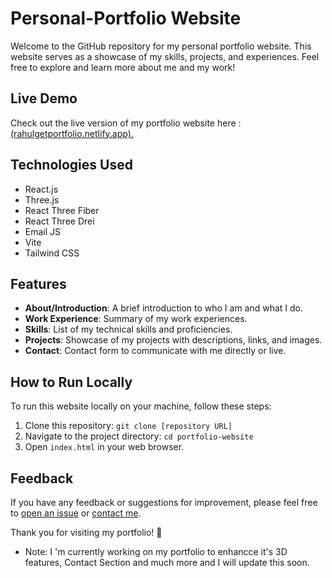 # Personal-Portfolio Website

Welcome to the GitHub repository for my personal portfolio website. This website serves as a showcase of my skills, projects, and experiences. Feel free to explore and learn more about me and my work!

## Live Demo
Check out the live version of my portfolio website here : [(rahulgetportfolio.netlify.app).](rahulgetportfolio.netlify.app)

## Technologies Used
- React.js
- Three.js
- React Three Fiber
- React Three Drei
- Email JS
- Vite
- Tailwind CSS

## Features
- **About/Introduction**: A brief introduction to who I am and what I do.
- **Work Experience**: Summary of my work experiences.
- **Skills**: List of my technical skills and proficiencies.
- **Projects**:  Showcase of my projects with descriptions, links, and images.
- **Contact**: Contact form to communicate with me directly or live.

## How to Run Locally
To run this website locally on your machine, follow these steps:

1. Clone this repository: `git clone [repository URL]`
2. Navigate to the project directory: `cd portfolio-website`
3. Open `index.html` in your web browser.


## Feedback
If you have any feedback or suggestions for improvement, please feel free to [open an issue](../../issues) or [contact me](#contact).

Thank you for visiting my portfolio! 🚀

* Note: I 'm currently working on my portfolio to enhancce it's 3D features, Contact Section and much more and I will update this soon.
